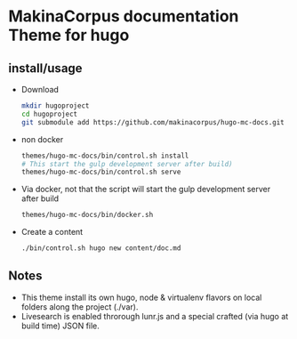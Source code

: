 # MakinaCorpus documentation Theme for hugo

## install/usage

- Download
    ```sh
    mkdir hugoproject
    cd hugoproject
    git submodule add https://github.com/makinacorpus/hugo-mc-docs.git themes/hugo-mc-docs
    ```
- non docker
    ```sh
    themes/hugo-mc-docs/bin/control.sh install
    # This start the gulp development server after build)
    themes/hugo-mc-docs/bin/control.sh serve
    ```

- Via docker, not that the script will start the gulp development server after build
    ```sh
    themes/hugo-mc-docs/bin/docker.sh
    ```
- Create a content
    ```sh
    ./bin/control.sh hugo new content/doc.md
    ```

## Notes
- This theme install its own hugo, node & virtualenv flavors
    on local folders along the project (./var).
- Livesearch is enabled throrough lunr.js and a special crafted (via hugo at build time) JSON file.
